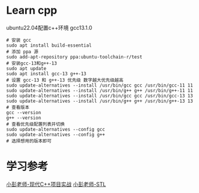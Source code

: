 # Learn cpp

ubuntu22.04配置c++环境 gcc13.1.0
```shell
# 安装 gcc
sudo apt install build-essential
# 添加 ppa 源
sudo add-apt-repository ppa:ubuntu-toolchain-r/test
# 安装gcc-13和g++-13
sudo apt update
sudo apt install gcc-13 g++-13
# 设置 gcc-13 和 g++-13 优先级 数字越大优先级越高
sudo update-alternatives --install /usr/bin/gcc gcc /usr/bin/gcc-11 11
sudo update-alternatives --install /usr/bin/g++ g++ /usr/bin/g++-11 11
sudo update-alternatives --install /usr/bin/gcc gcc /usr/bin/gcc-13 13
sudo update-alternatives --install /usr/bin/g++ g++ /usr/bin/g++-13 13
# 查看版本
gcc --version
g++ --version
# 查看优先级配置列表并切换
sudo update-alternatives --config gcc
sudo update-alternatives --config g++
# 选择想用的版本即可

```
# 学习参考
[小彭老师-现代C++项目实战](https://space.bilibili.com/263032155/channel/collectiondetail?sid=599074)
[小彭老师-STL](https://github.com/parallel101/stl1weekend)